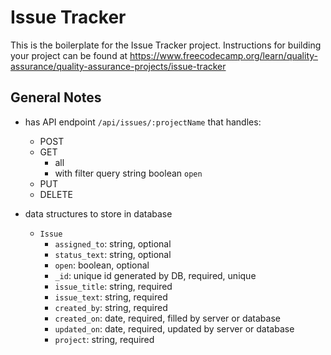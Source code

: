 # Issue Tracker

This is the boilerplate for the Issue Tracker project. Instructions for building your project can be found at https://www.freecodecamp.org/learn/quality-assurance/quality-assurance-projects/issue-tracker

## General Notes

- has API endpoint `/api/issues/:projectName` that handles:
    - POST
    - GET
        - all
        - with filter query string boolean `open`
    - PUT
    - DELETE

- data structures to store in database
    - `Issue`
        - `assigned_to`: string, optional
        - `status_text`: string, optional
        - `open`: boolean, optional
        - `_id`: unique id generated by DB, required, unique
        - `issue_title`: string, required
        - `issue_text`: string, required
        - `created_by`: string, required
        - `created_on`: date, required, filled by server or database
        - `updated_on`: date, required, updated by server or database
        - `project`: string, required
